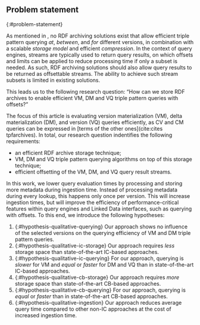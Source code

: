 ## Problem statement
{:#problem-statement}

As mentioned in [](#introduction), no RDF archiving solutions exist that allow
efficient triple pattern querying _at_, _between_, and _for_ different versions,
in combination with a scalable _storage model_ and efficient _compression_.
In the context of query engines, streams are typically used to return query results,
on which offsets and limits can be applied to reduce processing time if only a subset is needed.
As such, RDF archiving solutions should also allow query results to be returned as offsettable streams.
The ability to achieve such stream subsets is limited in existing solutions.

This leads us to the following research question:
<q id="research-question">How can we store RDF archives to enable efficient VM, DM and VQ triple pattern queries with offsets?</q>

The focus of this article is evaluating version materialization (VM), delta materialization (DM), and version (VQ) queries efficiently,
as CV and CM queries can be expressed in [terms of the other ones](cite:cites tpfarchives).
In total, our research question indentifies the following requirements:

- an efficient RDF archive storage technique;
- VM, DM and VQ triple pattern querying algorithms on top of this storage technique;
- efficient offsetting of the VM, DM, and VQ query result streams.

In this work, we lower query evaluation times by processing and storing more metadata during ingestion time.
Instead of processing metadata during every lookup, this happens only once per version.
This will increase ingestion times, but will improve the efficiency of performance-critical features
within query engines and Linked Data interfaces, such as querying with offsets.
To this end, we introduce the following hypotheses:

1. {:#hypothesis-qualitative-querying}
Our approach shows no influence of the selected versions on the querying efficiency of VM and DM triple pattern queries.
2. {:#hypothesis-qualitative-ic-storage}
Our approach requires *less* storage space than state-of-the-art IC-based approaches.
3. {:#hypothesis-qualitative-ic-querying}
For our approach, querying is *slower* for VM and *equal* or *faster* for DM and VQ than in state-of-the-art IC-based approaches.
4. {:#hypothesis-qualitative-cb-storage}
Our approach requires *more* storage space than state-of-the-art CB-based approaches.
5. {:#hypothesis-qualitative-cb-querying}
For our approach, querying is *equal* or *faster* than in state-of-the-art CB-based approaches.
6. {:#hypothesis-qualitative-ingestion}
Our approach reduces average query time compared to other non-IC approaches at the cost of increased ingestion time.
